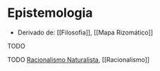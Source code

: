 # Epistemologia

* Derivado de: [[Filosofia]], [[Mapa Rizomático]]

TODO

TODO [Racionalismo Naturalista](Racionalismo%20Naturalista.md), [[Racionalismo]]